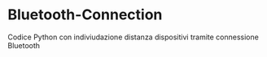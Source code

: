 # Bluetooth-Connection
Codice Python con indiviudazione distanza dispositivi tramite connessione Bluetooth
